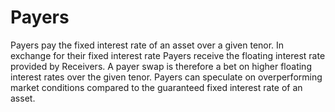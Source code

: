 # Payers

Payers pay the fixed interest rate of an asset over a given tenor. In exchange
for their fixed interest rate Payers receive the floating interest rate provided
by Receivers. A payer swap is therefore a bet on higher floating interest rates
over the given tenor. Payers can speculate on overperforming market conditions
compared to the guaranteed fixed interest rate of an asset.

